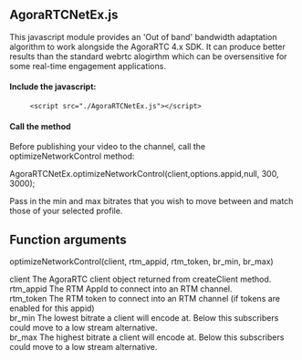 
## AgoraRTCNetEx.js
This javascript module provides an 'Out of band' bandwidth adaptation algorithm to work alongside the AgoraRTC 4.x SDK.
It can produce better results than the standard webrtc alogirthm which can be oversensitive for some real-time engagement applications. 

#### Include the javascript:

         <script src="./AgoraRTCNetEx.js"></script>
                
#### Call the method 

Before publishing your video to the channel, call the optimizeNetworkControl method:

  AgoraRTCNetEx.optimizeNetworkControl(client,options.appid,null, 300, 3000);       
  
Pass in the min and max bitrates that you wish to move between and match those of your selected profile.     
  
## Function arguments      

optimizeNetworkControl(client, rtm_appid, rtm_token, br_min, br_max)

client         The AgoraRTC client object returned from createClient method.     
rtm_appid      The RTM AppId to connect into an RTM channel.     
rtm_token      The RTM token to connect into an RTM channel (if tokens are enabled for this appid)       
br_min         The lowest bitrate a client will encode at. Below this subscribers could move to a low stream alternative.       
br_max         The highest bitrate a client will encode at. Below this subscribers could move to a low stream alternative.       
